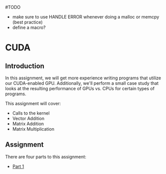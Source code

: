 #TODO 
* make sure to use HANDLE ERROR whenever doing a malloc or memcpy (best practice)
* define a macro?

# CUDA

## Introduction
In this assignment, we will get more experience writing programs that utilize our CUDA-enabled GPU. Additionally, we'll perform a small case study that looks at the resulting performance of GPUs vs. CPUs for certain types of programs. 

This assignment will cover:
* Calls to the kernel
* Vector Addition
* Matrix Addition
* Matrix Multiplication

## Assignment
There are four parts to this assignment:
* [Part 1](./multiply)


